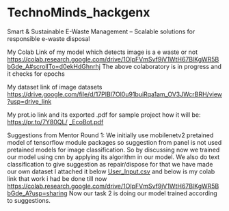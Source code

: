 # TechnoMinds_hackgenx
Smart &amp; Sustainable E-Waste Management – Scalable solutions for responsible e-waste disposal

My Colab Link of my model which detects image is a e waste or not https://colab.research.google.com/drive/1OIpFVmSvf9jV1WtH67BlKgWR5BbGde_A#scrollTo=d0ekHdGhnrhj
The above colaboratory is in progress and it checks for epochs

My dataset link of image datasets   https://drive.google.com/file/d/17PlBI7Ol0u91buiRqa1am_OV3JWcrBRH/view?usp=drive_link

My prot.io link and its exported .pdf for sample project how it will be:
https://pr.to/7Y80QL/
[_EcoBot.pdf](https://github.com/user-attachments/files/19777446/_EcoBot.pdf)


Suggestions from Mentor Round 1: We initially use mobilenetv2 pretained model of tensorflow module packages so suggestion from panel is not used pretained models for image classification. So by discussing now we trained our model using cnn by applying its algorithm in our model.
We also do text classification to give suggestion as repair/dispose for that we have made our own dataset I attached it below
[User_Input.csv](https://github.com/user-attachments/files/19777684/User_Input.csv) and below is my colab link that work i had be done till now 
https://colab.research.google.com/drive/1OIpFVmSvf9jV1WtH67BlKgWR5BbGde_A?usp=sharing 
Now our task 2 is doing our model trained according to suggestions.
